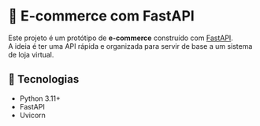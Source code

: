 # 🛒 E-commerce com FastAPI

Este projeto é um protótipo de **e-commerce** construído com [FastAPI](https://fastapi.tiangolo.com/).  
A ideia é ter uma API rápida e organizada para servir de base a um sistema de loja virtual.

## 🚀 Tecnologias

- Python 3.11+
- FastAPI
- Uvicorn
